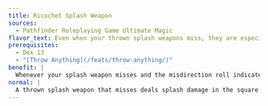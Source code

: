 ```yaml
---
title: Ricochet Splash Weapon
sources:
  - Pathfinder Roleplaying Game Ultimate Magic
flavor_text: Even when your thrown splash weapons miss, they are especially dangerous.
prerequisites:
  - Dex 13
  - "[Throw Anything](/feats/throw-anything/)"
benefit: |
  Whenever your splash weapon misses and the misdirection roll indicates it lands in a square occupied by a creature, you may make an attack roll (at a --5 penalty) as if you had thrown the splash weapon at that creature. If this attack roll succeeds, the splash weapon hits and the creature takes full damage instead of splash damage. Squares adjacent to this creature still take splash damage as normal.
normal: |
  A thrown splash weapon that misses deals splash damage in the square where it lands and in adjacent squares.
---
```


